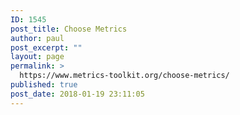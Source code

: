 ```yaml
---
ID: 1545
post_title: Choose Metrics
author: paul
post_excerpt: ""
layout: page
permalink: >
  https://www.metrics-toolkit.org/choose-metrics/
published: true
post_date: 2018-01-19 23:11:05
---
```

<!-- wp:divi/placeholder /-->